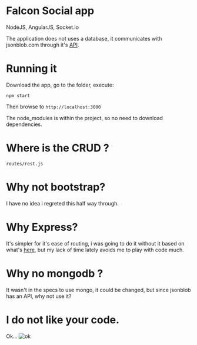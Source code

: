 # Falcon Social app

NodeJS, AngularJS, Socket.io

The application does not uses a database, it communicates with jsonblob.com through it's [API](https://jsonblob.com/api).

# Running it

Download the app, go to the folder, execute:

```npm start```

Then browse to ```http://localhost:3000```

The node_modules is within the project, so no need to download dependencies.

# Where is the CRUD ?

```
routes/rest.js
```

# Why not bootstrap?

I have no idea i regreted this half way through.

# Why Express?

It's simpler for it's ease of routing, i was going to do it without it based on what's [here](https://github.com/ssotomayor/nodejs-no-express), but my lack of time lately avoids me to play with code much.

# Why no mongodb ?

It wasn't in the specs to use mongo, it could be changed, but since jsonblob has an API, why not use it?

# I do not like your code.

Ok...
![ok](http://mashable.com/wp-content/uploads/2013/07/Dr.-Who.gif)
